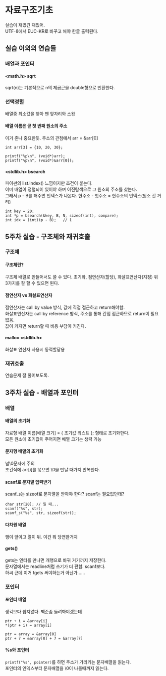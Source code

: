 # 자료구조기초

실습이 재밌긴 재밌어.  
UTF-8에서 EUC-KR로 바꾸고 해야 한글 출력된다.

## 실습 이외의 연습들

### 배열과 포인터

#### <math.h> sqrt

sqrt(n)는 기본적으로 n의 제곱근을 double형으로 반환한다.

### 선택정렬

배열중 최소값을 찾아 맨 앞자리와 스왑

#### 배열 이름은 곧 첫 번째 원소의 주소

이거 존나 중요한듯. 주소의 관점에서 arr = &arr[0]

    int arr[3] = {10, 20, 30};

    printf("%p\n", (void*)arr);
    printf("%p\n", (void*)&arr[0]);

#### <stdlib.h> bsearch

파이썬의 list.index() 느낌이지만 조건이 붙는다.  
이미 배열이 정렬되어 있어야 하며 이진탐색으로 그 원소의 주소를 찾는다.  
그래서 p - B를 해주면 인덱스가 나온다. 현주소 - 첫주소 = 현주소의 인덱스(원소 간 거리)

    int key = 20;
    int *p = bsearch(&key, B, N, sizeof(int), compare);
    int idx = (int)(p - B);   // 1




## 5주차 실습 - 구조체와 재귀호출

### 구조체

#### 구조체란?
구조체 배열로 만들어서도 쓸 수 있다.
초기화, 점연산자(할당), 화살표연산자(지정)
위 3가지를 잘 할 수 있으면 된다.

#### 점연산자 vs 화살표연산자
점연산자는 call by value 방식, 값에 직접 접근하고 return해야함.  
화살표연산자는 call by reference 방식, 주소를 통해 간접 접근하므로 return이 필요 없음.  
값이 커지면 return할 때 비용 부담이 커진다.

#### malloc <stdlib.h>
화살표 연산자 사용시 동적할당용  

### 재귀호출

연습문제 잘 풀어보도록.

## 3주차 실습 - 배열과 포인터

### 배열

#### 배열의 초기화

자료형 배열 이름[배열 크기] = { 초기값 리스트 }; 형태로 초기화한다.  
모든 원소에 초기값이 주어지면 배열 크기는 생략 가능

#### 문자형 배열의 초기화

널\0문자에 주의  
조건식에 arr[i]를 넣으면 \0을 만날 때가지 반복한다.

#### scanf로 문자열 입력받기

scanf_s는 sizeof로 문자열을 받아야 한다? scanf는 필요없던데?

    char str[20]; // 일 때...
    scanf("%s", str);
    scanf_s("%s", str, sizeof(str));

#### 다차원 배열

행이 앞이고 열이 뒤. 이건 뭐 당연한거지

#### gets()

gets는 엔터를 만나면 개행으로 바꿔 거기까지 저장한다.  
문자열에서는 readline처럼 쓰기가 더 편함. scanf보다.  
하씨 근데 이거 fgets 써야하는거 아닌가......

### 포인터

#### 포인터 배열

생각보다 쉽지않다. 백준좀 돌려봐야겠는데

    ptr + i = &array[i]
    *(ptr + i) = array[i]

    ptr = array = &array[0]
    ptr + 7 = &array[0] + 7 = &array[7]

#### %s와 포인터

`printf("%s", pointer)`를 하면 주소가 가리키는 문자배열을 읽는다.  
포인터의 인덱스부터 문자배열을 \0이 나올때까지 읽는다.
